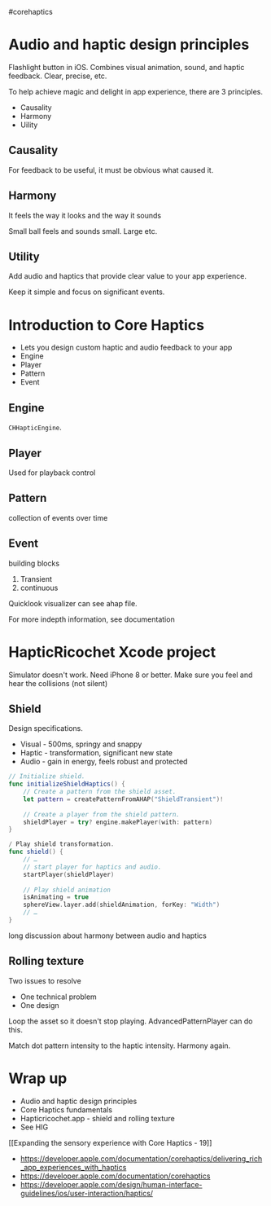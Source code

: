 

#corehaptics

# Audio and haptic design principles
Flashlight button in iOS.  Combines visual animation, sound, and haptic feedback.  Clear, precise, etc.

To help achieve magic and delight in app experience, there are 3 principles.

* Causality
* Harmony
* Uility

## Causality
For feedback to be useful, it must be obvious what caused it.

## Harmony
It feels the way it looks and the way it sounds

Small ball feels and sounds small.  Large etc.

## Utility
Add audio and haptics that provide clear value to your app experience.

Keep it simple and focus on significant events.
# Introduction to Core Haptics
* Lets you design custom haptic and audio feedback to your app
* Engine
* Player
* Pattern
* Event

## Engine
`CHHapticEngine`.
## Player
Used for playback control
## Pattern
collection of events over time
## Event
building blocks

1.  Transient
2.  continuous

Quicklook visualizer can see ahap file.

For more indepth information, see documentation


# HapticRicochet Xcode project
Simulator doesn't work.  Need iPhone 8 or better.
Make sure you feel and hear the collisions (not silent)

## Shield
Design specifications.
* Visual - 500ms, springy and snappy
* Haptic - transformation, significant new state
* Audio - gain in energy, feels robust and protected

```swift
// Initialize shield.
func initializeShieldHaptics() {
    // Create a pattern from the shield asset.
    let pattern = createPatternFromAHAP("ShieldTransient")!
        
    // Create a player from the shield pattern.
    shieldPlayer = try? engine.makePlayer(with: pattern)
}

/ Play shield transformation.
func shield() {
    // …
    // start player for haptics and audio.
    startPlayer(shieldPlayer)
        
    // Play shield animation
    isAnimating = true
    sphereView.layer.add(shieldAnimation, forKey: "Width")
    // …
}
```

long discussion about harmony between audio and haptics

## Rolling texture

Two issues to resolve
* One technical problem
* One design

Loop the asset so it doesn't stop playing.  AdvancedPatternPlayer can do this.

Match dot pattern intensity to the haptic intensity.  Harmony again.

# Wrap up
* Audio and haptic design principles
* Core Haptics fundamentals
* Hapticricochet.app - shield and rolling texture
* See HIG

[[Expanding the sensory experience with Core Haptics - 19]]

* https://developer.apple.com/documentation/corehaptics/delivering_rich_app_experiences_with_haptics
* https://developer.apple.com/documentation/corehaptics
* https://developer.apple.com/design/human-interface-guidelines/ios/user-interaction/haptics/




